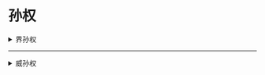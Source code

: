 # 孙权

<details>
<summary>界孙权</summary>

![孙权](../assets/孙权.jpg)

[曹操](pages/曹操.md)

---

## 基本信息

- **势力**：<span class="wu">吴</span>
- **体力**：![吴勾玉](../assets/吴勾玉.png) ![吴勾玉](../assets/吴勾玉.png) ![吴勾玉](../assets/吴勾玉.png) ![吴勾玉](../assets/吴勾玉.png)
- **性别**：男  
- **区服**：OL、十周年


---

## 技能

<div class="wuskill">制衡</div>
<strong>普通技</strong>，出牌阶段，你可以blabla。

<p></p>

<div class="wuskill">救援</div>
<strong>主公技</strong>，blabla。


---

## FAQ

</details>

---

<details>
<summary>威孙权</summary>

![威孙权](../assets/v_sunquan.jpg)

---

## 基本信息

- **势力**：<span class="wu">吴</span>
- **体力**：![吴勾玉](../assets/吴勾玉.png) ![吴勾玉](../assets/吴勾玉.png) ![吴勾玉](../assets/吴勾玉.png) ![吴勾玉](../assets/吴勾玉.png)
- **性别**：男  
- **区服**：十周年


---

## 技能

<div class="wuskill">斡衡</div>
<strong>普通技</strong>，出牌阶段，你可以blabla。

<p></p>

<div class="wuskill">御麾</div>
<strong>普通技</strong>，结束阶段，blabla。


---

## FAQ

</details>
